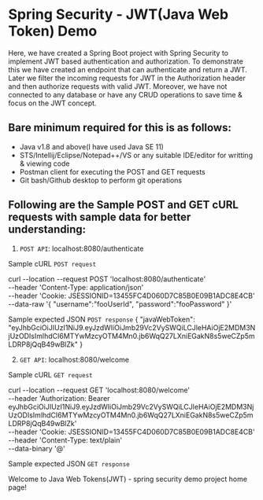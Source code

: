 # Spring Security - JWT(Java Web Token) Demo

Here, we have created a Spring Boot project with Spring Security to implement JWT based authentication and authorization.
To demonstrate this we have created an endpoint that can authenticate and return a JWT.
Later we filter the incoming requests for JWT in the Authorization header and then authorize requests with valid JWT.
Moreover, we have not connected to any database or have any CRUD operations to save time & focus on the JWT concept.

## Bare minimum required for this is as follows:
- Java v1.8 and above(I have used Java SE 11)
- STS/Intellij/Eclipse/Notepad++/VS or any suitable IDE/editor for writting & viewing code
- Postman client for executing the POST and GET requests
- Git bash/Github desktop to perform git operations

## Following are the Sample POST and GET cURL requests with sample data for better understanding:

1) `POST API`: localhost:8080/authenticate

Sample cURL `POST request`

curl --location --request POST 'localhost:8080/authenticate' \
--header 'Content-Type: application/json' \
--header 'Cookie: JSESSIONID=13455FC4D060D7C85B0E09B1ADC8E4CB' \
--data-raw '{
"username":"fooUserId",
"password":"fooPassword"
}'

Sample expected JSON `POST response`
{
    "javaWebToken": "eyJhbGciOiJIUzI1NiJ9.eyJzdWIiOiJmb29Vc2VySWQiLCJleHAiOjE2MDM3NjUzODIsImlhdCI6MTYwMzcyOTM4Mn0.jb6WqQ27LXniEGakN8s5weCZp5mLDRP8jQqB49wBlZk"
} 

2) `GET API`: localhost:8080/welcome

Sample cURL `GET request`

curl --location --request GET 'localhost:8080/welcome' \
--header 'Authorization: Bearer eyJhbGciOiJIUzI1NiJ9.eyJzdWIiOiJmb29Vc2VySWQiLCJleHAiOjE2MDM3NjUzODIsImlhdCI6MTYwMzcyOTM4Mn0.jb6WqQ27LXniEGakN8s5weCZp5mLDRP8jQqB49wBlZk' \
--header 'Cookie: JSESSIONID=13455FC4D060D7C85B0E09B1ADC8E4CB' \
--header 'Content-Type: text/plain' \
--data-binary '@'

Sample expected JSON `GET response`

Welcome to Java Web Tokens(JWT) - spring security demo project home page!
